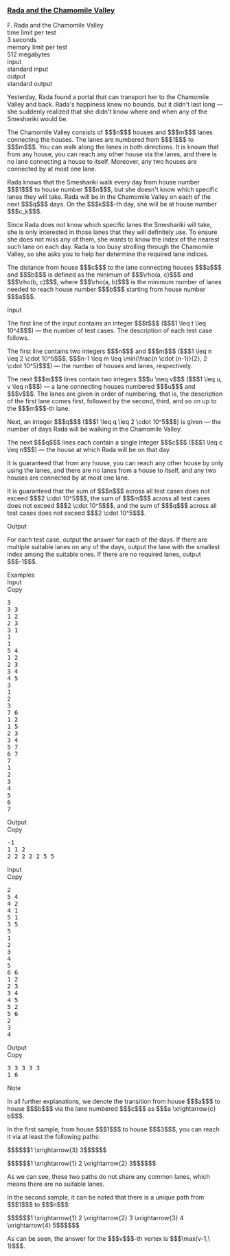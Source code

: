 <h3><a href="https://codeforces.com/contest/2132/problem/F" target="_blank" rel="noopener noreferrer">Rada and the Chamomile Valley</a></h3>

<div class="header"><div class="title">F. Rada and the Chamomile Valley</div><div class="time-limit"><div class="property-title">time limit per test</div>3 seconds</div><div class="memory-limit"><div class="property-title">memory limit per test</div>512 megabytes</div><div class="input-file input-standard"><div class="property-title">input</div>standard input</div><div class="output-file output-standard"><div class="property-title">output</div>standard output</div></div><div><p>Yesterday, Rada found a portal that can transport her to the Chamomile Valley and back. Rada's happiness knew no bounds, but it didn't last long — she suddenly realized that she didn't know where and when any of the Smeshariki would be.</p><p>The Chamomile Valley consists of $$$n$$$ houses and $$$m$$$ lanes connecting the houses. The lanes are numbered from $$$1$$$ to $$$m$$$. You can walk along the lanes in both directions. It is known that from any house, you can reach any other house via the lanes, and there is no lane connecting a house to itself. Moreover, any two houses are connected by at most one lane.</p><p>Rada knows that the Smeshariki walk every day from house number $$$1$$$ to house number $$$n$$$, but she doesn't know which specific lanes they will take. Rada will be in the Chamomile Valley on each of the next $$$q$$$ days. On the $$$k$$$-th day, she will be at house number $$$c_k$$$.</p><p>Since Rada does not know which specific lanes the Smeshariki will take, she is only interested in those lanes that they will <span class="tex-font-style-bf">definitely</span> use. To ensure she does not miss any of them, she wants to know the index of the nearest such lane on each day. Rada is too busy strolling through the Chamomile Valley, so she asks you to help her determine the required lane indices.</p><p>The distance from house $$$c$$$ to the lane connecting houses $$$a$$$ and $$$b$$$ is defined as the minimum of $$$\rho(a, c)$$$ and $$$\rho(b, c)$$$, where $$$\rho(a, b)$$$ is the minimum number of lanes needed to reach house number $$$b$$$ starting from house number $$$a$$$.</p></div><div class="input-specification"><div class="section-title">Input</div><p>The first line of the input contains an integer $$$t$$$ ($$$1 \leq t \leq 10^4$$$) — the number of test cases. The description of each test case follows.</p><p>The first line contains two integers $$$n$$$ and $$$m$$$ ($$$1 \leq n \leq 2 \cdot 10^5$$$, $$$n-1 \leq m \leq \min(\frac{n \cdot (n-1)}{2}, 2 \cdot 10^5)$$$) — the number of houses and lanes, respectively.</p><p>The next $$$m$$$ lines contain two integers $$$u \neq v$$$ ($$$1 \leq u, v \leq n$$$) — a lane connecting houses numbered $$$u$$$ and $$$v$$$. The lanes are given in order of numbering, that is, the description of the first lane comes first, followed by the second, third, and so on up to the $$$m$$$-th lane.</p><p>Next, an integer $$$q$$$ ($$$1 \leq q \leq 2 \cdot 10^5$$$) is given — the number of days Rada will be walking in the Chamomile Valley.</p><p>The next $$$q$$$ lines each contain a single integer $$$c$$$ ($$$1 \leq c \leq n$$$) — the house at which Rada will be on that day.</p><p>It is guaranteed that from any house, you can reach any other house by only using the lanes, and there are no lanes from a house to itself, and any two houses are connected by at most one lane.</p><p>It is guaranteed that the sum of $$$n$$$ across all test cases does not exceed $$$2 \cdot 10^5$$$, the sum of $$$m$$$ across all test cases does not exceed $$$2 \cdot 10^5$$$, and the sum of $$$q$$$ across all test cases does not exceed $$$2 \cdot 10^5$$$.</p></div><div class="output-specification"><div class="section-title">Output</div><p>For each test case, output the answer for each of the days. If there are multiple suitable lanes on any of the days, output the lane with the <span class="tex-font-style-bf">smallest</span> index among the suitable ones. If there are no required lanes, output $$$-1$$$.</p></div><div class="sample-tests"><div class="section-title">Examples</div><div class="sample-test"><div class="input"><div class="title">Input<div title="Copy" data-clipboard-target="#id0007137140710401146" id="id0011486725970712108" class="input-output-copier">Copy</div></div><pre id="id0007137140710401146"><div class="test-example-line test-example-line-even test-example-line-0">3</div><div class="test-example-line test-example-line-odd test-example-line-1">3 3</div><div class="test-example-line test-example-line-odd test-example-line-1">1 2</div><div class="test-example-line test-example-line-odd test-example-line-1">2 3</div><div class="test-example-line test-example-line-odd test-example-line-1">3 1</div><div class="test-example-line test-example-line-odd test-example-line-1">1</div><div class="test-example-line test-example-line-odd test-example-line-1">1</div><div class="test-example-line test-example-line-even test-example-line-2">5 4</div><div class="test-example-line test-example-line-even test-example-line-2">1 2</div><div class="test-example-line test-example-line-even test-example-line-2">2 3</div><div class="test-example-line test-example-line-even test-example-line-2">3 4</div><div class="test-example-line test-example-line-even test-example-line-2">4 5</div><div class="test-example-line test-example-line-even test-example-line-2">3</div><div class="test-example-line test-example-line-even test-example-line-2">1</div><div class="test-example-line test-example-line-even test-example-line-2">2</div><div class="test-example-line test-example-line-even test-example-line-2">3</div><div class="test-example-line test-example-line-odd test-example-line-3">7 6</div><div class="test-example-line test-example-line-odd test-example-line-3">1 2</div><div class="test-example-line test-example-line-odd test-example-line-3">1 5</div><div class="test-example-line test-example-line-odd test-example-line-3">2 3</div><div class="test-example-line test-example-line-odd test-example-line-3">3 4</div><div class="test-example-line test-example-line-odd test-example-line-3">5 7</div><div class="test-example-line test-example-line-odd test-example-line-3">6 7</div><div class="test-example-line test-example-line-odd test-example-line-3">7</div><div class="test-example-line test-example-line-odd test-example-line-3">1</div><div class="test-example-line test-example-line-odd test-example-line-3">2</div><div class="test-example-line test-example-line-odd test-example-line-3">3</div><div class="test-example-line test-example-line-odd test-example-line-3">4</div><div class="test-example-line test-example-line-odd test-example-line-3">5</div><div class="test-example-line test-example-line-odd test-example-line-3">6</div><div class="test-example-line test-example-line-odd test-example-line-3">7</div></pre></div><div class="output"><div class="title">Output<div title="Copy" data-clipboard-target="#id0011760795918437517" id="id005309085271253497" class="input-output-copier">Copy</div></div><pre id="id0011760795918437517">-1 
1 1 2 
2 2 2 2 2 5 5 
</pre></div><div class="input"><div class="title">Input<div title="Copy" data-clipboard-target="#id007030552821401247" id="id005313117187886292" class="input-output-copier">Copy</div></div><pre id="id007030552821401247"><div class="test-example-line test-example-line-even test-example-line-0">2</div><div class="test-example-line test-example-line-odd test-example-line-1">5 4</div><div class="test-example-line test-example-line-odd test-example-line-1">4 2</div><div class="test-example-line test-example-line-odd test-example-line-1">4 1</div><div class="test-example-line test-example-line-odd test-example-line-1">5 1</div><div class="test-example-line test-example-line-odd test-example-line-1">3 5</div><div class="test-example-line test-example-line-odd test-example-line-1">5</div><div class="test-example-line test-example-line-odd test-example-line-1">1</div><div class="test-example-line test-example-line-odd test-example-line-1">2</div><div class="test-example-line test-example-line-odd test-example-line-1">3</div><div class="test-example-line test-example-line-odd test-example-line-1">4</div><div class="test-example-line test-example-line-odd test-example-line-1">5</div><div class="test-example-line test-example-line-even test-example-line-2">6 6</div><div class="test-example-line test-example-line-even test-example-line-2">1 2</div><div class="test-example-line test-example-line-even test-example-line-2">2 3</div><div class="test-example-line test-example-line-even test-example-line-2">3 4</div><div class="test-example-line test-example-line-even test-example-line-2">4 5</div><div class="test-example-line test-example-line-even test-example-line-2">5 2</div><div class="test-example-line test-example-line-even test-example-line-2">5 6</div><div class="test-example-line test-example-line-even test-example-line-2">2</div><div class="test-example-line test-example-line-even test-example-line-2">3</div><div class="test-example-line test-example-line-even test-example-line-2">4</div></pre></div><div class="output"><div class="title">Output<div title="Copy" data-clipboard-target="#id0009142055203880273" id="id0030420038966077234" class="input-output-copier">Copy</div></div><pre id="id0009142055203880273">3 3 3 3 3 
1 6 
</pre></div></div></div><div class="note"><div class="section-title">Note</div><p>In all further explanations, we denote the transition from house $$$a$$$ to house $$$b$$$ via the lane numbered $$$c$$$ as $$$a \xrightarrow{c} b$$$.</p><p>In the first sample, from house $$$1$$$ to house $$$3$$$, you can reach it via at least the following paths:</p><p>$$$$$$1 \xrightarrow{3} 3$$$$$$</p><p>$$$$$$1 \xrightarrow{1} 2 \xrightarrow{2} 3$$$$$$</p><p>As we can see, these two paths do not share any common lanes, which means there are no suitable lanes.</p><p>In the second sample, it can be noted that there is a unique path from $$$1$$$ to $$$n$$$:</p><p>$$$$$$1 \xrightarrow{1} 2 \xrightarrow{2} 3 \xrightarrow{3} 4 \xrightarrow{4} 5$$$$$$</p><p>As can be seen, the answer for the $$$v$$$-th vertex is $$$\max(v-1,\ 1)$$$.</p></div>